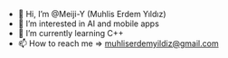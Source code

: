 - 👋 Hi, I’m @Meiji-Y (Muhlis Erdem Yıldız)
- 👀 I’m interested in AI and mobile apps
- 🌱 I’m currently learning C++
- 📫 How to reach me => muhliserdemyildiz@gmail.com

<!---
Meiji-Y/Meiji-Y is a ✨ special ✨ repository because its `README.md` (this file) appears on your GitHub profile.
You can click the Preview link to take a look at your changes.
--->
